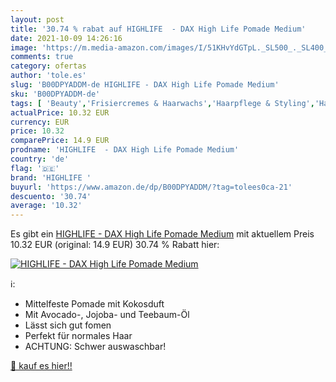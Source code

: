 ```yaml
---
layout: post
title: '30.74 % rabat auf HIGHLIFE  - DAX High Life Pomade Medium'
date: 2021-10-09 14:26:16
image: 'https://m.media-amazon.com/images/I/51KHvYdGTpL._SL500_._SL400_.jpg'
comments: true
category: ofertas
author: 'tole.es'
slug: 'B00DPYADDM-de HIGHLIFE - DAX High Life Pomade Medium'
sku: 'B00DPYADDM-de'
tags: [ 'Beauty','Frisiercremes & Haarwachs','Haarpflege & Styling','Haarstyling Produkte','highlife ', ]
actualPrice: 10.32 EUR
currency: EUR
price: 10.32
comparePrice: 14.9 EUR
prodname: 'HIGHLIFE  - DAX High Life Pomade Medium'
country: 'de'
flag: '🇩🇪'
brand: 'HIGHLIFE '
buyurl: 'https://www.amazon.de/dp/B00DPYADDM/?tag=tolees0ca-21'
descuento: '30.74'
average: '10.32'
---
```


Es gibt ein [HIGHLIFE  - DAX High Life Pomade Medium](https://www.amazon.de/dp/B00DPYADDM/?tag=tolees0ca-21) mit aktuellem Preis 10.32 EUR (original: 14.9 EUR) 30.74 % Rabatt hier:

[![HIGHLIFE  - DAX High Life Pomade Medium](https://m.media-amazon.com/images/I/51KHvYdGTpL._SL500_._SL400_.jpg)](https://www.amazon.de/dp/B00DPYADDM/?tag=tolees0ca-21)

ℹ️:

- Mittelfeste Pomade mit Kokosduft
- Mit Avocado-, Jojoba- und Teebaum-Öl
- Lässt sich gut fomen
- Perfekt für normales Haar
- ACHTUNG: Schwer auswaschbar!

[🛒 kauf es hier!!](https://www.amazon.de/dp/B00DPYADDM/?tag=tolees0ca-21)
